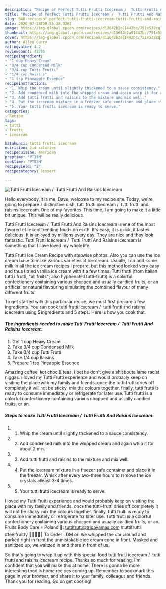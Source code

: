 ```yaml
---
description: "Recipe of Perfect Tutti Frutti Icecream /  Tutti Frutti And Raisins Icecream"
title: "Recipe of Perfect Tutti Frutti Icecream /  Tutti Frutti And Raisins Icecream"
slug: 940-recipe-of-perfect-tutti-frutti-icecream-tutti-frutti-and-raisins-icecream
date: 2020-07-28T00:55:38.326Z
image: https://img-global.cpcdn.com/recipes/d13642b2a91442bc/751x532cq70/tutti-frutti-icecream-tutti-frutti-and-raisins-icecream-recipe-main-photo.jpg
thumbnail: https://img-global.cpcdn.com/recipes/d13642b2a91442bc/751x532cq70/tutti-frutti-icecream-tutti-frutti-and-raisins-icecream-recipe-main-photo.jpg
cover: https://img-global.cpcdn.com/recipes/d13642b2a91442bc/751x532cq70/tutti-frutti-icecream-tutti-frutti-and-raisins-icecream-recipe-main-photo.jpg
author: Allen Curry
ratingvalue: 4.2
reviewcount: 42736
recipeingredient:
- "1 cup Heavy Cream"
- "3/4 cup Condensed Milk"
- "3/4 cup Tutti Frutti"
- "1/4 cup Raisins"
- "1 tsp Pineapple Essence"
recipeinstructions:
- "1. Whip the cream until slightly thickened to a sauce consistency."
- "2. Add condensed milk into the whipped cream and again whip it for about 2 min."
- "3. Add tutti frutti and raisins to the mixture and mix well."
- "4. Put the icecream mixture in a freezer safe container and place it in the freezer. Whisk after every two-three hours to remove the ice crystals atleast 3-4 times."
- "5. Your tutti frutti icecream is ready to serve."
categories:
- Recipe
tags:
- tutti
- frutti
- icecream

katakunci: tutti frutti icecream 
nutrition: 214 calories
recipecuisine: American
preptime: "PT13M"
cooktime: "PT52M"
recipeyield: "2"
recipecategory: Dessert

---
```



![Tutti Frutti Icecream /  Tutti Frutti And Raisins Icecream](https://img-global.cpcdn.com/recipes/d13642b2a91442bc/751x532cq70/tutti-frutti-icecream-tutti-frutti-and-raisins-icecream-recipe-main-photo.jpg)

Hello everybody, it is me, Dave, welcome to my recipe site. Today, we're going to prepare a distinctive dish, tutti frutti icecream /  tutti frutti and raisins icecream. One of my favorites. This time, I am going to make it a little bit unique. This will be really delicious.

Tutti Frutti Icecream /  Tutti Frutti And Raisins Icecream is one of the most favored of recent trending foods on earth. It's easy, it is quick, it tastes delicious. It is enjoyed by millions every day. They are nice and they look fantastic. Tutti Frutti Icecream /  Tutti Frutti And Raisins Icecream is something that I have loved my whole life.

Tutti Frutti Ice Cream Recipe with stepwise photos. Also you can use the ice cream base to make various varieties of ice cream. Usually, I do add some milk in all the ice cream recipes I prepare, but this method looked very easy and thus I tried vanilla ice cream with it a few times. Tutti frutti (from Italian tutti i frutti, &#34;all fruits&#34;; also hyphenated tutti-frutti) is a colorful confectionery containing various chopped and usually candied fruits, or an artificial or natural flavouring simulating the combined flavour of many different fruits.


To get started with this particular recipe, we must first prepare a few ingredients. You can cook tutti frutti icecream /  tutti frutti and raisins icecream using 5 ingredients and 5 steps. Here is how you cook that.

<!--inarticleads1-->

##### The ingredients needed to make Tutti Frutti Icecream /  Tutti Frutti And Raisins Icecream:

1. Get 1 cup Heavy Cream
1. Take 3/4 cup Condensed Milk
1. Take 3/4 cup Tutti Frutti
1. Take 1/4 cup Raisins
1. Prepare 1 tsp Pineapple Essence


Amazing coffee, hot choc &amp; teas. I bet he don&#39;t give a shit bouta lame racist niggas. I loved my Tutti Frutti experience and would probably keep on visiting the place with my family and.friends. once the tutti-frutti dries off completely it will not be sticky. mix the colours together. finally, tutti frutti is ready to consume immediately or refrigerate for later use. Tutti frutti is a colorful confectionery containing various chopped and usually candied fruits, or an. 

<!--inarticleads2-->

##### Steps to make Tutti Frutti Icecream /  Tutti Frutti And Raisins Icecream:

1. 1. Whip the cream until slightly thickened to a sauce consistency.
1. 2. Add condensed milk into the whipped cream and again whip it for about 2 min.
1. 3. Add tutti frutti and raisins to the mixture and mix well.
1. 4. Put the icecream mixture in a freezer safe container and place it in the freezer. Whisk after every two-three hours to remove the ice crystals atleast 3-4 times.
1. 5. Your tutti frutti icecream is ready to serve.


I loved my Tutti Frutti experience and would probably keep on visiting the place with my family and.friends. once the tutti-frutti dries off completely it will not be sticky. mix the colours together. finally, tutti frutti is ready to consume immediately or refrigerate for later use. Tutti frutti is a colorful confectionery containing various chopped and usually candied fruits, or an. Fruits Body Care ⭐ Poland 📧: tuttifrutti@tridayamas.com #tuttifrutti #feelfruitty 🍒🍇🍐🍊🍎 To Order : DM or. We whipped the car around and parked right in front.the unmistakable ice cream cone in front. Masked and sanitized up, we waltzed in and there in front of us. 

So that's going to wrap it up with this special food tutti frutti icecream /  tutti frutti and raisins icecream recipe. Thanks so much for reading. I'm confident that you will make this at home. There is gonna be more interesting food in home recipes coming up. Remember to bookmark this page in your browser, and share it to your family, colleague and friends. Thank you for reading. Go on get cooking!
